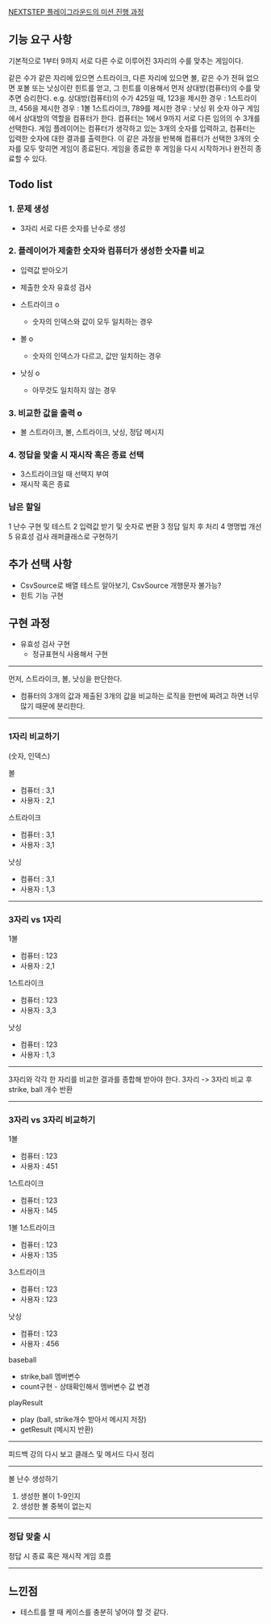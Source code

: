 [NEXTSTEP 플레이그라운드의 미션 진행 과정](https://github.com/next-step/nextstep-docs/blob/master/playground/README.md)

## 기능 요구 사항
기본적으로 1부터 9까지 서로 다른 수로 이루어진 3자리의 수를 맞추는 게임이다.

같은 수가 같은 자리에 있으면 스트라이크, 다른 자리에 있으면 볼, 같은 수가 전혀 없으면 포볼 또는 낫싱이란 힌트를 얻고, 그 힌트를 이용해서 먼저 상대방(컴퓨터)의 수를 맞추면 승리한다.
e.g. 상대방(컴퓨터)의 수가 425일 때, 123을 제시한 경우 : 1스트라이크, 456을 제시한 경우 : 1볼 1스트라이크, 789를 제시한 경우 : 낫싱
위 숫자 야구 게임에서 상대방의 역할을 컴퓨터가 한다. 컴퓨터는 1에서 9까지 서로 다른 임의의 수 3개를 선택한다. 게임 플레이어는 컴퓨터가 생각하고 있는 3개의 숫자를 입력하고, 컴퓨터는 입력한 숫자에 대한 결과를 출력한다.
이 같은 과정을 반복해 컴퓨터가 선택한 3개의 숫자를 모두 맞히면 게임이 종료된다.
게임을 종료한 후 게임을 다시 시작하거나 완전히 종료할 수 있다.

## Todo list

### 1. 문제 생성
- 3자리 서로 다른 숫자를 난수로 생성

### 2. 플레이어가 제출한 숫자와 컴퓨터가 생성한 숫자를 비교
- 입력값 받아오기
- 제출한 숫자 유효성 검사

- 스트라이크 o
  - 숫자의 인덱스와 값이 모두 일치하는 경우
- 볼 o
  - 숫자의 인덱스가 다르고, 값만 일치하는 경우
- 낫싱 o
  - 아무것도 일치하지 않는 경우

### 3. 비교한 값을 출력 o
- 볼 스트라이크, 볼, 스트라이크, 낫싱, 정답 메시지

### 4. 정답을 맞출 시 재시작 혹은 종료 선택
- 3스트라이크일 때 선택지 부여
- 재시작 혹은 종료

### 남은 할일
1 난수 구현 및 테스트
2 입력값 받기 및 숫자로 변환
3 정답 일치 후 처리
4 명명법 개선
5 유효성 검사 래퍼클래스로 구현하기

## 추가 선택 사항
- CsvSource로 배열 테스트 알아보기, CsvSource 개행문자 불가능?
- 힌트 기능 구현

## 구현 과정
- 유효성 검사 구현
  - 정규표현식 사용해서 구현

---

먼저, 스트라이크, 볼, 낫싱을 판단한다. 
- 컴퓨터의 3개의 값과 제출된 3개의 값을 비교하는 로직을 한번에 짜려고 하면 너무 많기 때문에 분리한다.

---

### 1자리 비교하기
(숫자, 인덱스)  

볼
- 컴퓨터 : 3,1
- 사용자 : 2,1

스트라이크
- 컴퓨터 : 3,1
- 사용자 : 3,1

낫싱
- 컴퓨터 : 3,1
- 사용자 : 1,3
---

### 3자리 vs 1자리

1볼
- 컴퓨터 : 123
- 사용자 : 2,1

1스트라이크
- 컴퓨터 : 123
- 사용자 : 3,3

낫싱
- 컴퓨터 : 123
- 사용자 : 1,3

---

3자리와 각각 한 자리를 비교한 결과를 종합해 받아야 한다.
3자리 -> 3자리 비교 후 strike, ball 개수 반환

---

### 3자리 vs 3자리 비교하기

1볼
- 컴퓨터 : 123
- 사용자 : 451

1스트라이크
- 컴퓨터 : 123
- 사용자 : 145

1볼 1스트라이크
- 컴퓨터 : 123
- 사용자 : 135

3스트라이크
- 컴퓨터 : 123
- 사용자 : 123

낫싱
- 컴퓨터 : 123
- 사용자 : 456

baseball
- strike,ball 멤버변수  
- count구현 - 상태확인해서 멤버변수 값 변경

playResult
- play (ball, strike개수 받아서 메시지 저장)
- getResult (메시지 반환)

---

피드백 강의 다시 보고 클래스 및 메서드 다시 정리

---

볼 난수 생성하기
1. 생성한 볼이 1-9인지
2. 생성한 볼 중복이 없는지

---
### 정답 맞출 시
정답 시 종료 혹은 재시작
게임 흐름

---


## 느낀점
- 테스트를 짤 때 케이스를 충분히 넣어야 할 것 같다. 